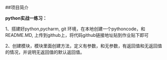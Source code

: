 ##项目简介

**python实战一练习：**

1、搭建好python,pycharm, git 环境，在本地创建一个pythoncode，和README.MD, 上传到github上，将代码github链接地址贴到作业贴下即可

2、创建模块，模块里面创建方法，定义有参数，和无参数，有返回值和无返回值的情况，并说明无返回值的默认返回值。
